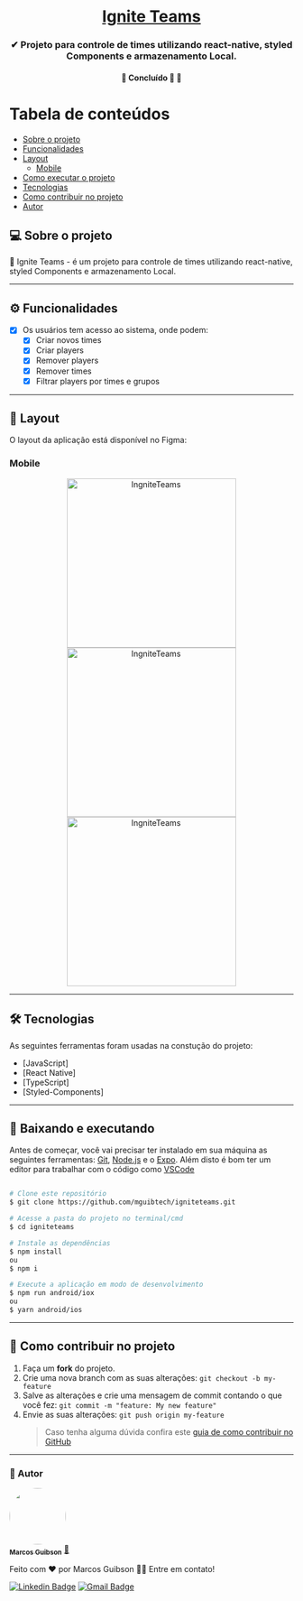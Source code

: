 <h1 align="center">
     <a href="#" alt="sistema web igniteFeed"> Ignite Teams </a>
</h1>

<h3 align="center">
    ✔ Projeto para controle de times utilizando react-native, styled Components e armazenamento Local.
</h3>

<h4 align="center">
	🚧 Concluído 🚀 🚧
</h4>

# Tabela de conteúdos

<!--ts-->

- [Sobre o projeto](#-sobre-o-projeto)
- [Funcionalidades](#-funcionalidades)
- [Layout](#-layout)
  - [Mobile](#mobile)
- [Como executar o projeto](#-baixando-e-executando)
- [Tecnologias](#-tecnologias)
- [Como contribuir no projeto](#-como-contribuir-no-projeto)
- [Autor](#-autor)
<!--te-->

## 💻 Sobre o projeto

📩 Ignite Teams - é um projeto para controle de times utilizando react-native, styled Components e armazenamento Local.

---

## ⚙️ Funcionalidades

- [x] Os usuários tem acesso ao sistema, onde podem:
  - [x] Criar novos times
  - [x] Criar players
  - [x] Remover players
  - [x] Remover times
  - [x] Filtrar players por times e grupos

---

## 🎨 Layout

O layout da aplicação está disponível no Figma:

### Mobile

<p align="center">
  <img alt="IngniteTeams" title="#IngniteTeams" src="src/assets/Nova turma.png" width="300px">
 <img alt="IngniteTeams" title="#IngniteTeams" src="src/assets/Times.png" width="300px">
 <img alt="IngniteTeams" title="#IngniteTeams" src="src/assets/Times.png" width="300px">
</p>

---

## 🛠 Tecnologias

As seguintes ferramentas foram usadas na constução do projeto:

- [JavaScript]
- [React Native]
- [TypeScript]
- [Styled-Components]

---

## 🧭 Baixando e executando

Antes de começar, você vai precisar ter instalado em sua máquina as seguintes ferramentas:
[Git](https://git-scm.com), [Node.js](https://nodejs.org/en/) e o [Expo](https://expo.dev/).
Além disto é bom ter um editor para trabalhar com o código como [VSCode](https://code.visualstudio.com/)

```bash

# Clone este repositório
$ git clone https://github.com/mguibtech/igniteteams.git

# Acesse a pasta do projeto no terminal/cmd
$ cd igniteteams

# Instale as dependências
$ npm install
ou
$ npm i

# Execute a aplicação em modo de desenvolvimento
$ npm run android/iox
ou
$ yarn android/ios

```

---

## 💪 Como contribuir no projeto

1. Faça um **fork** do projeto.
2. Crie uma nova branch com as suas alterações: `git checkout -b my-feature`
3. Salve as alterações e crie uma mensagem de commit contando o que você fez: `git commit -m "feature: My new feature"`
4. Envie as suas alterações: `git push origin my-feature`
   > Caso tenha alguma dúvida confira este [guia de como contribuir no GitHub](https://medium.com/@lcnogueira/um-guia-para-contribui%C3%A7%C3%A3o-em-projetos-open-source-no-github-46a423e4e9b3)

---

### 🦸 Autor

<a href="https://www.linkedin.com/in/marcos-guibson-santos-da-silva-0b62321a3/">
 <img style="border-radius: 50%;" src="https://github.com/mguibtech.png" width="100px;" alt=""/>
 <br />
 <sub><b>Marcos Guibson</b></sub></a> <a href="https://www.linkedin.com/in/marcos-guibson-santos-da-silva-0b62321a3/" title="mguibtech">🚀</a>

Feito com ❤️ por Marcos Guibson 👋🏽 Entre em contato!

[![Linkedin Badge](https://img.shields.io/badge/-Marcos_Guibson-blue?style=flat-square&logo=Linkedin&logoColor=white&link=https://www.linkedin.com/in/marcos-guibson-santos-da-silva-0b62321a3/)](https://www.linkedin.com/in/marcos-guibson-santos-da-silva-0b62321a3/)
[![Gmail Badge](https://img.shields.io/badge/-mguibtech@gmail.com-c14438?style=flat-square&logo=Gmail&logoColor=white&link=mailto:mguibtech@gmail.com)](mailto:mguibtech@gmail.com)
